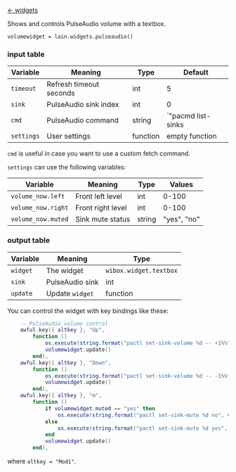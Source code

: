 [<- widgets](https://github.com/copycat-killer/lain/wiki/Widgets)

Shows and controls PulseAudio volume with a textbox.

	volumewidget = lain.widgets.pulseaudio()

### input table

Variable | Meaning | Type | Default
--- | --- | --- | ---
`timeout` | Refresh timeout seconds | int | 5
`sink` | PulseAudio sink index | int | 0 
`cmd` | PulseAudio command | string | `"pacmd list-sinks | grep -e 'index: #SINK' -e 'volume: front' -e 'muted'"`
`settings` | User settings | function | empty function

`cmd` is useful in case you want to use a custom fetch command.

`settings` can use the following variables:

Variable | Meaning | Type | Values
--- | --- | --- | ---
`volume_now.left` | Front left level | int | 0-100
`volume_now.right` | Front right level | int | 0-100
`volume_now.muted` | Sink mute status | string | "yes", "no"

### output table

Variable | Meaning | Type
--- | --- | --- 
`widget` | The widget | `wibox.widget.textbox`
`sink` | PulseAudio sink | int
`update` | Update `widget` | function

You can control the widget with key bindings like these:

```lua
    -- PulseAudio volume control
    awful.key({ altkey }, "Up",
        function ()
            os.execute(string.format("pactl set-sink-volume %d -- +1%%", volumewidget.sink))
            volumewidget.update()
        end),
    awful.key({ altkey }, "Down",
        function ()
            os.execute(string.format("pactl set-sink-volume %d -- -1%%", volumewidget.sink))
            volumewidget.update()
        end),
    awful.key({ altkey }, "m",
        function ()
            if volumewidget.muted == "yes" then
                os.execute(string.format("pactl set-sink-mute %d no", volumewidget.sink))
            else
                os.execute(string.format("pactl set-sink-mute %d yes", volumewidget.sink))
            end
            volumewidget.update()
        end),
```

where `altkey = "Mod1"`.